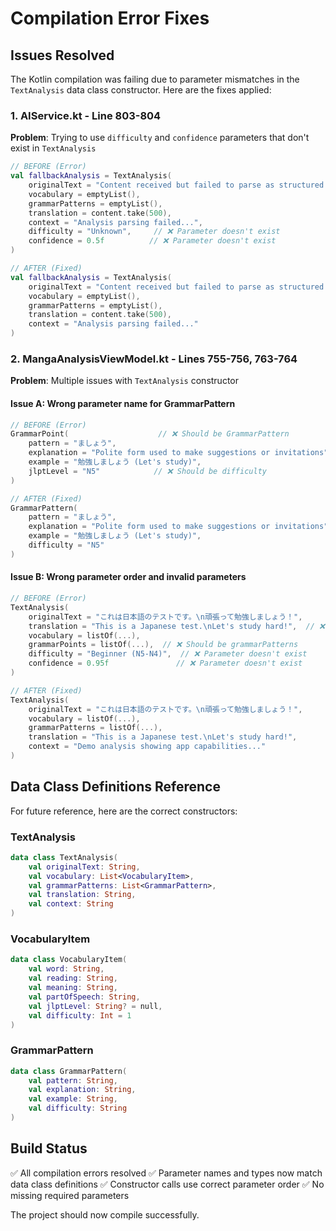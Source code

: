 # Compilation Error Fixes

## Issues Resolved

The Kotlin compilation was failing due to parameter mismatches in the `TextAnalysis` data class constructor. Here are the fixes applied:

### 1. **AIService.kt - Line 803-804**
**Problem**: Trying to use `difficulty` and `confidence` parameters that don't exist in `TextAnalysis`
```kotlin
// BEFORE (Error)
val fallbackAnalysis = TextAnalysis(
    originalText = "Content received but failed to parse as structured data",
    vocabulary = emptyList(),
    grammarPatterns = emptyList(),
    translation = content.take(500),
    context = "Analysis parsing failed...",
    difficulty = "Unknown",     // ❌ Parameter doesn't exist
    confidence = 0.5f          // ❌ Parameter doesn't exist
)

// AFTER (Fixed)
val fallbackAnalysis = TextAnalysis(
    originalText = "Content received but failed to parse as structured data",
    vocabulary = emptyList(),
    grammarPatterns = emptyList(),
    translation = content.take(500),
    context = "Analysis parsing failed..."
)
```

### 2. **MangaAnalysisViewModel.kt - Lines 755-756, 763-764**
**Problem**: Multiple issues with `TextAnalysis` constructor

#### Issue A: Wrong parameter name for GrammarPattern
```kotlin
// BEFORE (Error)
GrammarPoint(                    // ❌ Should be GrammarPattern
    pattern = "ましょう",
    explanation = "Polite form used to make suggestions or invitations",
    example = "勉強しましょう (Let's study)",
    jlptLevel = "N5"            // ❌ Should be difficulty
)

// AFTER (Fixed)
GrammarPattern(
    pattern = "ましょう",
    explanation = "Polite form used to make suggestions or invitations",
    example = "勉強しましょう (Let's study)",
    difficulty = "N5"
)
```

#### Issue B: Wrong parameter order and invalid parameters
```kotlin
// BEFORE (Error)
TextAnalysis(
    originalText = "これは日本語のテストです。\n頑張って勉強しましょう！",
    translation = "This is a Japanese test.\nLet's study hard!",  // ❌ Wrong position
    vocabulary = listOf(...),
    grammarPoints = listOf(...),  // ❌ Should be grammarPatterns
    difficulty = "Beginner (N5-N4)",  // ❌ Parameter doesn't exist
    confidence = 0.95f               // ❌ Parameter doesn't exist
)

// AFTER (Fixed)
TextAnalysis(
    originalText = "これは日本語のテストです。\n頑張って勉強しましょう！",
    vocabulary = listOf(...),
    grammarPatterns = listOf(...),
    translation = "This is a Japanese test.\nLet's study hard!",
    context = "Demo analysis showing app capabilities..."
)
```

## Data Class Definitions Reference

For future reference, here are the correct constructors:

### TextAnalysis
```kotlin
data class TextAnalysis(
    val originalText: String,
    val vocabulary: List<VocabularyItem>,
    val grammarPatterns: List<GrammarPattern>,
    val translation: String,
    val context: String
)
```

### VocabularyItem
```kotlin
data class VocabularyItem(
    val word: String,
    val reading: String,
    val meaning: String,
    val partOfSpeech: String,
    val jlptLevel: String? = null,
    val difficulty: Int = 1
)
```

### GrammarPattern
```kotlin
data class GrammarPattern(
    val pattern: String,
    val explanation: String,
    val example: String,
    val difficulty: String
)
```

## Build Status
✅ All compilation errors resolved
✅ Parameter names and types now match data class definitions
✅ Constructor calls use correct parameter order
✅ No missing required parameters

The project should now compile successfully.
